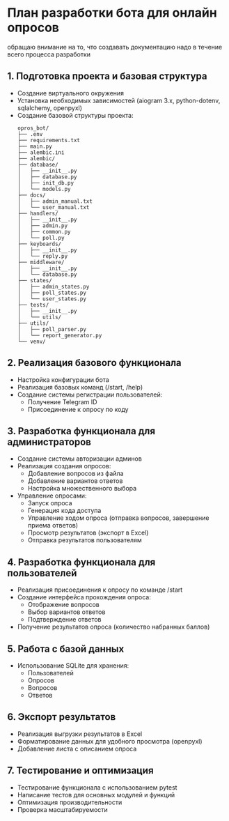 # План разработки бота для онлайн опросов

обращаю внимание на то, что создавать документацию надо в течение всего процесса разработки

## 1. Подготовка проекта и базовая структура
- Создание виртуального окружения
- Установка необходимых зависимостей (aiogram 3.x, python-dotenv, sqlalchemy, openpyxl)
- Создание базовой структуры проекта:
  ```
  opros_bot/
  ├── .env
  ├── requirements.txt
  ├── main.py
  ├── alembic.ini
  ├── alembic/
  ├── database/
  │   ├── __init__.py
  │   ├── database.py
  │   ├── init_db.py
  │   └── models.py
  ├── docs/
  │   ├── admin_manual.txt
  │   └── user_manual.txt
  ├── handlers/
  │   ├── __init__.py
  │   ├── admin.py
  │   ├── common.py
  │   └── poll.py
  ├── keyboards/
  │   ├── __init__.py
  │   └── reply.py
  ├── middleware/
  │   ├── __init__.py
  │   └── database.py
  ├── states/
  │   ├── admin_states.py
  │   ├── poll_states.py
  │   └── user_states.py
  ├── tests/
  │   ├── __init__.py
  │   └── utils/
  ├── utils/
  │   ├── poll_parser.py
  │   └── report_generator.py
  └── venv/
  ```

## 2. Реализация базового функционала
- Настройка конфигурации бота
- Реализация базовых команд (/start, /help)
- Создание системы регистрации пользователей:
  - Получение Telegram ID
  - Присоединение к опросу по коду

## 3. Разработка функционала для администраторов
- Создание системы авторизации админов
- Реализация создания опросов:
  - Добавление вопросов из файла
  - Добавление вариантов ответов
  - Настройка множественного выбора
- Управление опросами:
  - Запуск опроса
  - Генерация кода доступа
  - Управление ходом опроса (отправка вопросов, завершение приема ответов)
  - Просмотр результатов (экспорт в Excel)
  - Отправка результатов пользователям

## 4. Разработка функционала для пользователей
- Реализация присоединения к опросу по команде /start
- Создание интерфейса прохождения опроса:
  - Отображение вопросов
  - Выбор вариантов ответов
  - Подтверждение ответов
- Получение результатов опроса (количество набранных баллов)

## 5. Работа с базой данных
- Использование SQLite для хранения:
  - Пользователей
  - Опросов
  - Вопросов
  - Ответов

## 6. Экспорт результатов
- Реализация выгрузки результатов в Excel
- Форматирование данных для удобного просмотра (openpyxl)
- Добавление листа с описанием опроса

## 7. Тестирование и оптимизация
- Тестирование функционала с использованием pytest
- Написание тестов для основных модулей и функций
- Оптимизация производительности
- Проверка масштабируемости
